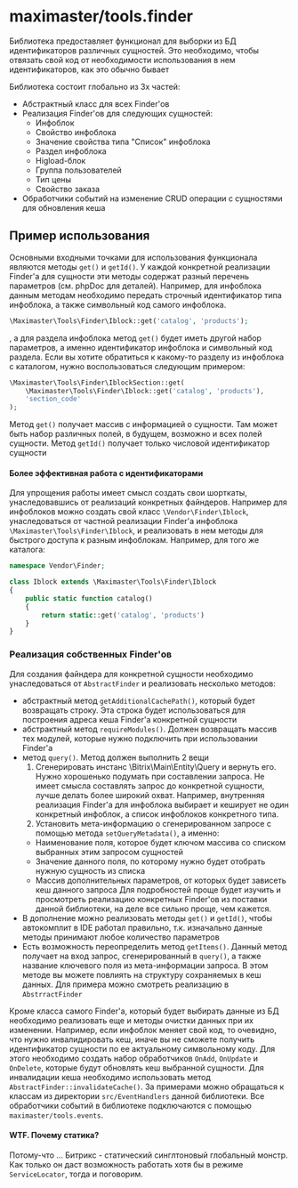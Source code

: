 # maximaster/tools.finder

Библиотека предоставляет функционал для выборки из БД идентификаторов различных сущностей. Это необходимо, чтобы отвязать свой код от необходимости использования в нем идентификаторов, как это обычно бывает

Библиотека состоит глобально из 3х частей:

+ Абстрактный класс для всех Finder'ов
+ Реализация Finder'ов для следующих сущностей:
  + Инфоблок
  + Свойство инфоблока
  + Значение свойства типа "Список" инфоблока
  + Раздел инфоблока
  + Higload-блок
  + Группа пользователей
  + Тип цены
  + Свойство заказа
+ Обработчики событий на изменение CRUD операции с сущностями для обновления кеша

## Пример использования

Основными входными точками для использования функционала являются методы `get()` и `getId()`. У каждой конкретной реализации Finder'а для сущности эти методы содержат разный перечень параметров (см. phpDoc для деталей). 
Например, для инфоблока данным методам необходимо передать строчный идентификатор типа инфоблока, а также символьный код самого инфоблока. 

```php
\Maximaster\Tools\Finder\Iblock::get('catalog', 'products');
```

, а для раздела инфоблока метод `get()` будет иметь другой набор параметров, а именно идентификатор инфоблока и символьный код раздела. Если вы хотите обратиться к какому-то разделу из инфоблока с каталогом, нужно воспользоваться следующим примером:


```php
\Maximaster\Tools\Finder\IblockSection::get(
    \Maximaster\Tools\Finder\Iblock::get('catalog', 'products'),
    'section_code'
);
```

Метод `get()` получает массив с информацией о сущности. Там может быть набор различных полей, в будущем, возможно и всех полей сущности.
Метод `getId()` получает только числовой идентификатор сущности

#### Более эффективная работа с идентификаторами

Для упрощения работы имеет смысл создать свои шорткаты, унаследовавшись от реализаций конкретных файндеров. Например для инфоблоков можно создать свой класс `\Vendor\Finder\Iblock`, унаследоваться от частной реализации Finder'а инфоблока `\Maximaster\Tools\Finder\Iblock`, и реализовать в нем методы для быстрого доступа к разным инфоблокам. Например, для того же каталога:

```php
namespace Vendor\Finder;

class Iblock extends \Maximaster\Tools\Finder\Iblock 
{
    public static function catalog()
    {
        return static::get('catalog', 'products')
    }
}
```

### Реализация собственных Finder'ов

Для создания файндера для конкретной сущности необходимо унаследоваться от `AbstractFinder` и реализовать несколько методов:

+ абстрактный метод `getAdditionalCachePath()`, который будет возвращать строку. Эта строка будет использоваться для построения адреса кеша Finder'а конкретной сущности
+ абстрактный метод `requireModules()`. Должен возвращать массив тех модулей, которые нужно подключить при использовании Finder'а
+ метод `query()`. Метод должен выполнить 2 вещи
  1. Сгенерировать инстанс \Bitrix\Main\Entity\Query и вернуть его. Нужно хорошенько подумать при составлении запроса. Не имеет смысла составлять запрос до конкретной сущности, лучше делать более широкий охват. Например, внутренняя реализация Finder'а для инфоблока выбирает и кеширует не один конкретный инфоблок, а список инфоблоков конкретного типа.
  2. Установить мета-информацию о сгенерированном запросе с помощью метода `setQueryMetadata()`, а именно:
    + Наименование поля, которое будет ключом массива со списком выбранных этим запросом сущностей
    + Значение данного поля, по которому нужно будет отобрать нужную сущность из списка
    + Массив дополнительных параметров, от которых будет зависеть кеш данного запроса
  Для подробностей проще будет изучить и просмотреть реализацию конкретных Finder'ов из поставки данной библиотеки, на деле все сильно проще, чем кажется.
+ В дополнение можно реализовать методы `get()` и `getId()`, чтобы автокомплит в IDE работал правильно, т.к. изначально данные методы принимают любое количество параметров
+ Есть возможность переопределить метод `getItems()`. Данный метод получает на вход запрос, сгенерированный в `query()`, а также название ключевого поля из мета-информации запроса. В этом методе вы можете повлиять на структуру сохраняемых в кеш данных. Для примера можно смотреть реализацию в `AbstrractFinder`

Кроме класса самого Finder'а, который будет выбирать данные из БД необходимо реализовать еще и методы очистки данных при их изменении. Например, если инфоблок меняет свой код, то очевидно, что нужно инвалидировать кеш, иначе вы не сможете получить идентификатор сущности по ее актуальному символьному коду.
Для этого необходимо создать набор обработчиков `OnAdd`, `OnUpdate` и `OnDelete`, которые будут обновлять кеш выбранной сущности. Для инвалидации кеша необходимо использовать метод `AbstractFinder::invalidateCache()`. За примерами можно обращаться к классам из директории `src/EventHandlers` данной библиотеки. Все обработчики событий в библиотеке подключаются с помощью `maximaster/tools.events`. 

#### WTF. Почему статика?
Потому-что ... Битрикс - статический синглтоновый глобальный монстр. Как только он даст возможность работать хотя бы в режиме `ServiceLocator`, тогда и поговорим.
